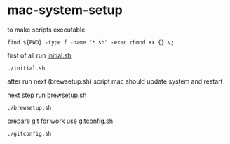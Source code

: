 # mac-system-setup

to make scripts executable 
```console
find ${PWD} -type f -name "*.sh" -exec chmod +x {} \;
```
first of all run [initial.sh](./initial.sh)
```console
./initial.sh
```
after run next (brewsetup.sh) script mac should update system and restart

next step run [brewsetup.sh](./brewsetup.sh)
```console
./brewsetup.sh
```
prepare git for work use [gitconfig.sh](./gitconfig.sh)

```console
./gitconfig.sh
```
